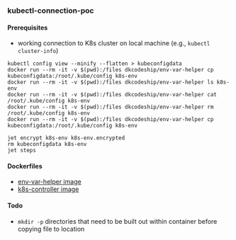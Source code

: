 ### kubectl-connection-poc

#### Prerequisites
- working connection to K8s cluster on local machine (e.g., `kubectl cluster-info`)

```
kubectl config view --minify --flatten > kubeconfigdata
docker run --rm -it -v $(pwd):/files dkcodeship/env-var-helper cp kubeconfigdata:/root/.kube/config k8s-env
docker run --rm -it -v $(pwd):/files dkcodeship/env-var-helper ls k8s-env
docker run --rm -it -v $(pwd):/files dkcodeship/env-var-helper cat /root/.kube/config k8s-env
docker run --rm -it -v $(pwd):/files dkcodeship/env-var-helper rm /root/.kube/config k8s-env
docker run --rm -it -v $(pwd):/files dkcodeship/env-var-helper cp kubeconfigdata:/root/.kube/config k8s-env

jet encrypt k8s-env k8s-env.encrypted
rm kubeconfigdata k8s-env
jet steps
```

#### Dockerfiles
- [env-var-helper image](https://github.com/drewkitch/env-var-helper-poc)
- [k8s-controller image](https://github.com/drewkitch/k8s-controller-poc)

#### Todo
- `mkdir -p` directories that need to be built out within container before copying file to location
